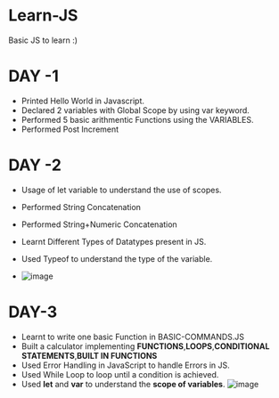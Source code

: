 # Learn-JS
Basic JS to learn  :)

# DAY -1 
  - Printed Hello World in Javascript.
  - Declared 2 variables with Global Scope by using var keyword.
  - Performed 5 basic arithmentic Functions using the VARIABLES.
  - Performed Post Increment 

# DAY -2
 - Usage of let variable to understand the use of scopes.
 - Performed String Concatenation
 - Performed String+Numeric Concatenation
 - Learnt Different Types of Datatypes present in JS.
 - Used Typeof to understand the type of the variable.
   
 - ![image](https://github.com/VIGHNESH-Y/Learn-JS/assets/80388978/08e20e48-5210-456a-b7f6-15b64df681b0)

# DAY-3

- Learnt to write one basic Function in BASIC-COMMANDS.JS
- Built a calculator implementing **FUNCTIONS**,**LOOPS**,**CONDITIONAL STATEMENTS**,**BUILT IN FUNCTIONS**
- Used Error Handling in JavaScript to handle Errors in JS.
- Used While Loop to loop until a condition is achieved.
- Used **let** and **var** to understand the **scope of variables**. 
![image](https://github.com/VIGHNESH-Y/Learn-JS/assets/80388978/25f78611-59b7-4a5f-8c08-6489c3870aaa)
